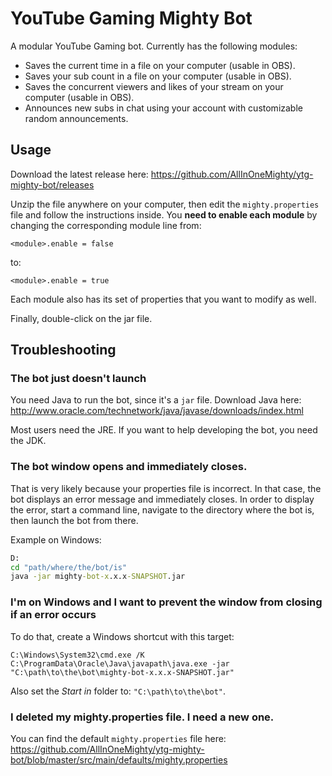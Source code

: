 # YouTube Gaming Mighty Bot

A modular YouTube Gaming bot. Currently has the following modules:

* Saves the current time in a file on your computer (usable in OBS).
* Saves your sub count in a file on your computer (usable in OBS).
* Saves the concurrent viewers and likes of your stream on your computer (usable in OBS).
* Announces new subs in chat using your account with customizable random announcements.

## Usage

Download the latest release here: https://github.com/AllInOneMighty/ytg-mighty-bot/releases

Unzip the file anywhere on your computer, then edit the `mighty.properties` file and follow the instructions inside. You **need to enable each module** by changing the corresponding module line from:

```
<module>.enable = false
```

to:

```
<module>.enable = true
```

Each module also has its set of properties that you want to modify as well.

Finally, double-click on the jar file.

## Troubleshooting

### The bot just doesn't launch

You need Java to run the bot, since it's a `jar` file. Download Java here: http://www.oracle.com/technetwork/java/javase/downloads/index.html

Most users need the JRE. If you want to help developing the bot, you need the JDK.

### The bot window opens and immediately closes.

That is very likely because your properties file is incorrect. In that case, the bot displays an error message and immediately closes. In order to display the error, start a command line, navigate to the directory where the bot is, then launch the bot from there.

Example on Windows:
```cmd
D:
cd "path/where/the/bot/is"
java -jar mighty-bot-x.x.x-SNAPSHOT.jar
```

### I'm on Windows and I want to prevent the window from closing if an error occurs

To do that, create a Windows shortcut with this target:

```C:\Windows\System32\cmd.exe /K C:\ProgramData\Oracle\Java\javapath\java.exe -jar "C:\path\to\the\bot\mighty-bot-x.x.x-SNAPSHOT.jar"```

Also set the *Start in* folder to: ```"C:\path\to\the\bot"```.

### I deleted my mighty.properties file. I need a new one.

You can find the default `mighty.properties` file here: https://github.com/AllInOneMighty/ytg-mighty-bot/blob/master/src/main/defaults/mighty.properties
